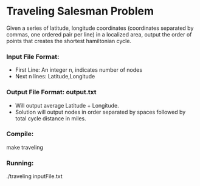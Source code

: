 # Traveling Salesman Problem

Given a series of latitude, longitude coordinates (coordinates separated by commas, one ordered pair per line)
in a localized area, output the order of points that creates the shortest hamiltonian cycle. 

### Input File Format:
- First Line: An integer n, indicates number of nodes
- Next n lines: Latitude,Longitude

### Output File Format: output.txt

- Will output average Latitude + Longitude. 
- Solution will output nodes in order separated by spaces followed by total cycle distance in miles.

### Compile:
make traveling

### Running:
./traveling inputFile.txt

